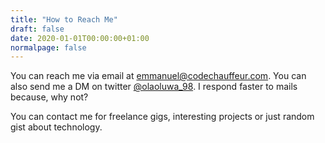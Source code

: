 ```yaml
---
title: "How to Reach Me"
draft: false
date: 2020-01-01T00:00:00+01:00
normalpage: false
---
```


You can reach me via email at emmanuel@codechauffeur.com. You can also send me a DM on twitter [@olaoluwa_98](https://twitter.com/olaoluwa_98). I respond faster to mails because, why not?

You can contact me for freelance gigs, interesting projects or just random gist about technology.
